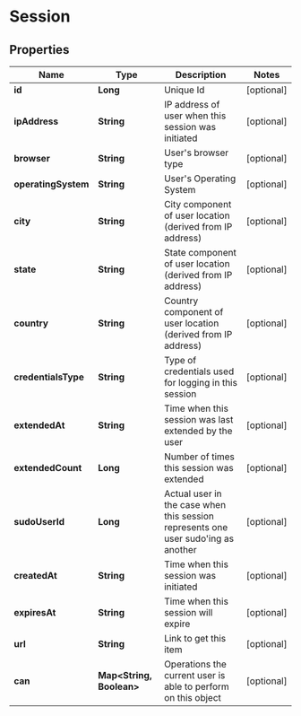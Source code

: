
# Session

## Properties
Name | Type | Description | Notes
------------ | ------------- | ------------- | -------------
**id** | **Long** | Unique Id |  [optional]
**ipAddress** | **String** | IP address of user when this session was initiated |  [optional]
**browser** | **String** | User&#39;s browser type |  [optional]
**operatingSystem** | **String** | User&#39;s Operating System |  [optional]
**city** | **String** | City component of user location (derived from IP address) |  [optional]
**state** | **String** | State component of user location (derived from IP address) |  [optional]
**country** | **String** | Country component of user location (derived from IP address) |  [optional]
**credentialsType** | **String** | Type of credentials used for logging in this session |  [optional]
**extendedAt** | **String** | Time when this session was last extended by the user |  [optional]
**extendedCount** | **Long** | Number of times this session was extended |  [optional]
**sudoUserId** | **Long** | Actual user in the case when this session represents one user sudo&#39;ing as another |  [optional]
**createdAt** | **String** | Time when this session was initiated |  [optional]
**expiresAt** | **String** | Time when this session will expire |  [optional]
**url** | **String** | Link to get this item |  [optional]
**can** | **Map&lt;String, Boolean&gt;** | Operations the current user is able to perform on this object |  [optional]



